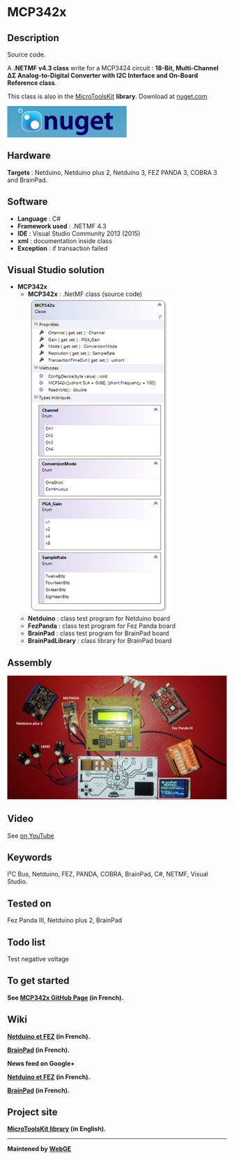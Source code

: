 # MCP342x

<strong>Description</strong>
-------------------------------------
Source code.

A <strong>.NETMF v4.3 class</strong> write for a MCP3424 circuit : <strong>18-Bit, Multi-Channel ΔΣ Analog-to-Digital Converter with I2C Interface and On-Board Reference class</strong>. 

This class is also in the <a href="https://www.nuget.org/packages/WEBGE.Microtoolskit/" target="_blank">MicroToolsKit</a> <strong>library</strong>. Download at <a href="https://www.nuget.org" target="_blank">nuget.com</a>

 <img src="img/nuget.JPG" align="center" />

<strong>Hardware</strong>
---------------------
<strong> Targets </strong>: Netduino, Netduino plus 2, Netduino 3, FEZ PANDA 3, COBRA 3 and BrainPad.

<strong>Software</strong>
---------------------
<ul>
<li><strong>Language</strong> : C#</li>
<li><strong>Framework used</strong> : .NETMF 4.3</li>
<li><strong>IDE</strong> : Visual Studio Community 2013 (2015)</li>
<li><strong>xml</strong> : documentation inside class</li> 
<li><strong>Exception</strong> : if transaction failed</li>
</ul>

<strong> Visual Studio solution</strong>
-------------------------------------
<ul>
<li><strong>MCP342x</strong>
<ul>
<li><strong>MCP342x</strong> : .NetMF class (source code)</li>
<img src="img/MCP342x.png" />
<li><strong>Netduino</strong> : class test program for Netduino board</li>
<li><strong>FezPanda</strong> : class test program for Fez Panda board</li>
<li><strong>BrainPad</strong> : class test program for BrainPad board</li>
<li><strong>BrainPadLibrary</strong> : class library for BrainPad board</li>
</ul>
</li>
</ul>

<strong>Assembly</strong>
--------------------------
<img src="img/MCP3424.jpg" />

<strong>Video</strong>
-------------------------
See <a href="https://www.youtube.com/watch?v=rssATy6FkfU" target="_blank">on YouTube</a>

<strong>Keywords</strong>
----------------------------
I²C Bus, Netduino, FEZ, PANDA, COBRA, BrainPad, C#, NETMF, Visual Studio.

<strong>Tested on</strong>
-------------------
Fez Panda III, Netduino plus 2, BrainPad

<strong>Todo list</strong>
-------------------
Test negative voltage

<strong>To get started<strong>
--------------------
See <a href="https://webge.github.io/MCP342x/" target="_blank">MCP342x GitHub Page</a> (in French).

<strong>Wiki</strong>
--------------------
<p><a href="https://csharpembarquenetduino.wikispaces.com/Home" target="_blank">Netduino et FEZ</a> (in French).</p>
<p><a href="https://csharpembarquebrainpad.wikispaces.com/Home" target="_blank">BrainPad</a> (in French).</p>

<strong>News feed on Google+</strong>
<p><a href="https://plus.google.com/collection/oaaJX" target="_blank">Netduino et FEZ</a> (in French).</p>
<p><a href="https://plus.google.com/collection/sEHQME" target="_blank">BrainPad</a> (in French).</p>

<strong>Project site</strong>
--------------------
<a href ="https://csharpembarquenetduino.wikispaces.com/6.+MicroToolsKit+library">MicroToolsKit library</a> (in English).
<hr>

<strong>Maintened by<strong> <a href="mailto:philippemariano@gmail.com">WebGE</a>

